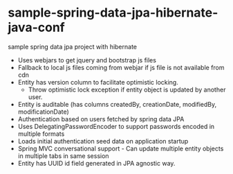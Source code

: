 # sample-spring-data-jpa-hibernate-java-conf
sample spring data jpa project with hibernate

- Uses webjars to get jquery and bootstrap js files
- Fallback to local js files coming from webjar if js file is not available from cdn
- Entity has version column to facilitate optimistic locking. 
    * Throw optimistic lock exception if entity object is updated by another user.
- Entity is auditable (has columns createdBy, creationDate, modifiedBy, modificationDate)
- Authentication based on users fetched by spring data JPA
- Uses DelegatingPasswordEncoder to support passwords encoded in multiple formats
- Loads initial authentication seed data on application startup
- Spring MVC conversational support - Can update multiple entity objects in multiple tabs in same session
- Entity has UUID id field generated in JPA agnostic way.
